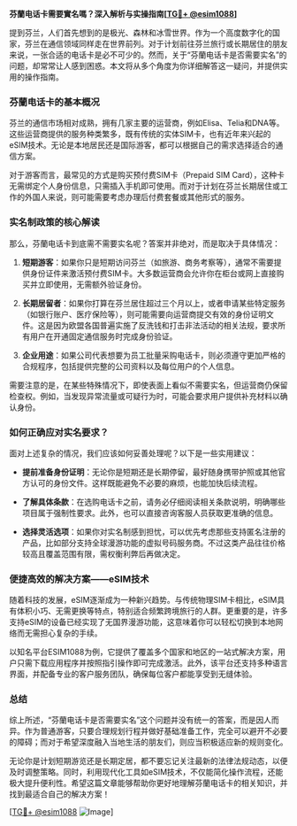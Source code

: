 **芬蘭电话卡需要實名嗎？深入解析与实操指南[[TG💪+ @esim1088](https://t.me/s/esim1088)]**

提到芬兰，人们首先想到的是极光、森林和冰雪世界。作为一个高度数字化的国家，芬兰在通信领域同样走在世界前列。对于计划前往芬兰旅行或长期居住的朋友来说，一张合适的电话卡是必不可少的。然而，关于“芬蘭电话卡是否需要实名”的问题，却常常让人感到困惑。本文将从多个角度为你详细解答这一疑问，并提供实用的操作指南。

### 芬蘭电话卡的基本概况

芬兰的通信市场相对成熟，拥有几家主要的运营商，例如Elisa、Telia和DNA等。这些运营商提供的服务种类繁多，既有传统的实体SIM卡，也有近年来兴起的eSIM技术。无论是本地居民还是国际游客，都可以根据自己的需求选择适合的通信方案。

对于游客而言，最常见的方式是购买预付费SIM卡（Prepaid SIM Card），这种卡无需绑定个人身份信息，只需插入手机即可使用。而对于计划在芬兰长期居住或工作的外国人来说，则可能需要考虑办理后付费套餐或其他形式的服务。

### 实名制政策的核心解读

那么，芬蘭电话卡到底需不需要实名呢？答案并非绝对，而是取决于具体情况：

1. **短期游客**：如果你只是短期访问芬兰（如旅游、商务考察等），通常不需要提供身份证件来激活预付费SIM卡。大多数运营商会允许你在柜台或网上直接购买并立即使用，无需额外验证身份。

2. **长期居留者**：如果你打算在芬兰居住超过三个月以上，或者申请某些特定服务（如银行账户、医疗保险等），则可能需要向运营商提交有效的身份证明文件。这是因为欧盟各国普遍实施了反洗钱和打击非法活动的相关法规，要求所有用户在开通固定通信服务时完成身份验证。

3. **企业用途**：如果公司代表想要为员工批量采购电话卡，则必须遵守更加严格的合规程序，包括提供完整的公司资料以及每位用户的个人信息。

需要注意的是，在某些特殊情况下，即使表面上看似不需要实名，但运营商仍保留检查权。例如，当发现异常流量或可疑行为时，可能会要求用户提供补充材料以确认身份。

### 如何正确应对实名要求？

面对上述复杂的情况，我们应该如何妥善处理呢？以下是一些实用建议：

- **提前准备身份证明**：无论你是短期还是长期停留，最好随身携带护照或其他官方认可的身份文件。这样既能避免不必要的麻烦，也能加快后续流程。
  
- **了解具体条款**：在选购电话卡之前，请务必仔细阅读相关条款说明，明确哪些项目属于强制性要求。此外，也可以直接咨询客服人员获取更准确的信息。

- **选择灵活选项**：如果你对实名制感到担忧，可以优先考虑那些支持匿名注册的产品，比如部分支持全球漫游功能的虚拟号码服务商。不过这类产品往往价格较高且覆盖范围有限，需权衡利弊后再做决定。

### 便捷高效的解决方案——eSIM技术

随着科技的发展，eSIM逐渐成为一种新兴趋势。与传统物理SIM卡相比，eSIM具有体积小巧、无需更换等特点，特别适合频繁跨境旅行的人群。更重要的是，许多支持eSIM的设备已经实现了无国界漫游功能，这意味着你可以轻松切换到本地网络而无需担心复杂的手续。

以知名平台ESIM1088为例，它提供了覆盖多个国家和地区的一站式解决方案，用户只需下载应用程序并按照指引操作即可完成激活。此外，该平台还支持多种语言界面，并配备专业的客户服务团队，确保每位客户都能享受到无缝体验。

### 总结

综上所述，“芬蘭电话卡是否需要实名”这个问题并没有统一的答案，而是因人而异。作为普通游客，只要合理规划行程并做好基础准备工作，完全可以避开不必要的障碍；而对于希望深度融入当地生活的朋友们，则应当积极适应新的规则变化。

无论你是计划短期游览还是长期定居，都不要忘记关注最新的法律法规动态，以便及时调整策略。同时，利用现代化工具如eSIM技术，不仅能简化操作流程，还能极大提升便利性。希望这篇文章能够帮助你更好地理解芬蘭电话卡的相关知识，并找到最适合自己的解决方案！

[[TG💪+ @esim1088](https://t.me/s/esim1088) ![Image](https://i.postimg.cc/4NQfJmqS/Snipaste-2025-05-13-00-14-12.png)]